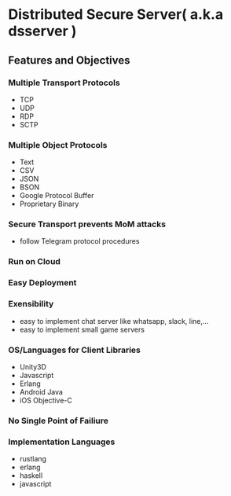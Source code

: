 # Distributed Secure Server( a.k.a dsserver )

## Features and Objectives

### Multiple Transport Protocols 
* TCP
* UDP
* RDP
* SCTP

### Multiple Object Protocols
* Text
* CSV
* JSON
* BSON
* Google Protocol Buffer
* Proprietary Binary
 
### Secure Transport prevents MoM attacks
* follow Telegram protocol procedures

### Run on Cloud 

### Easy Deployment

### Exensibility
* easy to implement chat server like whatsapp, slack, line,...
* easy to implement small game servers

### OS/Languages for Client Libraries
* Unity3D
* Javascript
* Erlang
* Android Java
* iOS Objective-C 

### No Single Point of Failiure 

### Implementation Languages
* rustlang
* erlang
* haskell
* javascript

 
